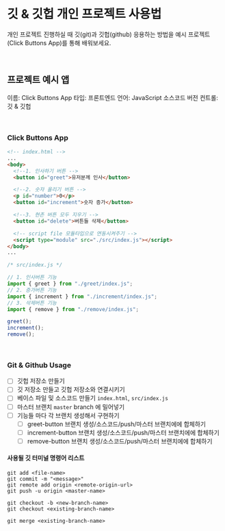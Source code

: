 # 깃 & 깃헙 개인 프로젝트 사용법

개인 프로젝트 진행하실 때 깃(git)과 깃헙(github) 응용하는 방법을 예시 프로젝트 (Click Buttons App)를 통해 배워보세요.

<br />

## 프로젝트 예시 앱

이름: Click Buttons App
타입: 프론트엔드
언어: JavaScript
소스코드 버전 컨트롤: 깃 & 깃헙

<br />

### Click Buttons App

```html
<!-- index.html -->
...
<body>
  <!--1. 인사하기 버튼 -->
  <button id="greet">유저분께 인사</button>

  <!--2. 숫자 올리기 버튼 -->
  <p id="number">0</p>
  <button id="increment">숫자 증가</button>

  <!--3. 현존 버튼 모두 지우기 -->
  <button id="delete">버튼들 삭제</button>

  <!-- script file 모듈타입으로 연동시켜주기 -->
  <script type="module" src="./src/index.js"></script>
</body>
...
```

```js
/* src/index.js */

// 1. 인사버튼 기능
import { greet } from "./greet/index.js";
// 2. 증가버튼 기능
import { increment } from "./increment/index.js";
// 3. 삭제버튼 기능
import { remove } from "./remove/index.js";

greet();
increment();
remove();
```

<br />

### Git & Github Usage

- [ ] 깃헙 저장소 만들기
- [ ] 깃 저장소 만들고 깃헙 저장소와 연결시키기
- [ ] 베이스 파일 및 소스코드 만들기 `index.html`, `src/index.js`
- [ ] 마스터 브랜치 `master` branch 에 밀어넣기
- [ ] 기능들 마다 각 브랜치 생성해서 구현하기
  - [ ] greet-button 브랜치 생성/소스코드/push/마스터 브랜치에에 합체하기
  - [ ] increment-button 브랜치 생성/소스코드/push/마스터 브랜치에에 합체하기
  - [ ] remove-button 브랜치 생성/소스코드/push/마스터 브랜치에에 합체하기

#### 사용될 깃 터미널 명령어 리스트

```
git add <file-name>
git commit -m "<message>"
git remote add origin <remote-origin-url>
git push -u origin <master-name>

git checkout -b <new-branch-name>
git checkout <existing-branch-name>

git merge <existing-branch-name>
```
